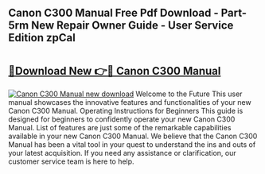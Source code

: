 ## Canon C300 Manual Free Pdf Download - Part-5rm New Repair Owner Guide - User Service Edition zpCaI

# <h2><a href="http://bc16798.oget.top/?id=Canon+C300+Manual">🔗Download New 👉🔴 Canon C300 Manual</a></h2>

[![Canon C300 Manual new download](https://i.imgur.com/5g1atiW.png)](http://bc16798.oget.top/?id=Canon+C300+Manual)
Welcome to the Future This user manual showcases the innovative features and functionalities of your new Canon C300 Manual. Operating Instructions for Beginners This guide is designed for beginners to confidently operate your new Canon C300 Manual. List of features are just some of the remarkable capabilities available in your new Canon C300 Manual. We believe that the Canon C300 Manual has been a vital tool in your quest to understand the ins and outs of your latest acquisition. If you need any assistance or clarification, our customer service team is here to help.
